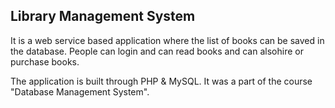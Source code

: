 ## Library Management System 

It is a web service based application where the list of books can be saved in the database. People can login and can read books and can alsohire or purchase books. 

The application is built through PHP & MySQL. It was a part of the course "Database Management System".
